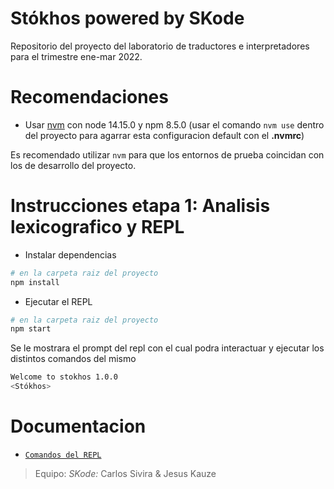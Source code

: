 # Stókhos powered by SKode

Repositorio del proyecto del laboratorio de traductores e interpretadores para el trimestre ene-mar 2022.


# Recomendaciones

- Usar [nvm](https://github.com/nvm-sh/nvm) con node 14.15.0 y npm 8.5.0 (usar el comando `nvm use` dentro del proyecto para agarrar esta configuracion default con el **.nvmrc**)

Es recomendado utilizar `nvm` para que los entornos de prueba coincidan con los de desarrollo del proyecto.

# Instrucciones etapa 1: Analisis lexicografico y REPL

- Instalar dependencias
```sh
# en la carpeta raiz del proyecto 
npm install
```
- Ejecutar el REPL
```sh
# en la carpeta raiz del proyecto 
npm start
```

Se le mostrara el prompt del repl con el cual podra interactuar y ejecutar los distintos comandos del mismo
```sh
Welcome to stokhos 1.0.0
<Stókhos>
```

# Documentacion

 - [`Comandos del REPL`](src/lib/repl/README.md)

> Equipo: _SKode:_ Carlos Sivira & Jesus Kauze
